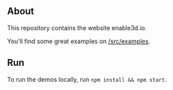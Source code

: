 ## About

This repository contains the website enable3d.io.

You'll find some great examples on [/src/examples](/src/examples).

## Run

To run the demos locally, run `npm install && npm start`.
